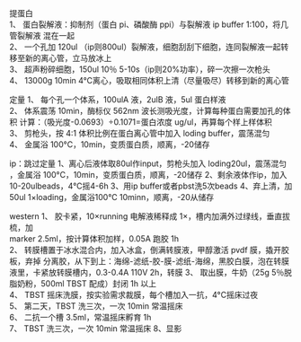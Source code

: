 提蛋白  
1、 蛋白裂解液：抑制剂（蛋白 pi、磷酸酶 ppi）与裂解液 ip buffer 1:100，将几管裂解液  混在一起    
2、 一个孔加 120ul （ip则800ul）裂解液，细胞刮刮下细胞，连同裂解液一起转移至新的离心管，立马放冰上  
3、 超声粉碎细胞，150ul 10％ 5-10s（ip则20%功率），碎一次擦一次枪头  
4、 13000g 10min 4°C离心，吸取相同体积上清（尽量吸尽）转移到新的离心管  

定量
1、 每个孔一个体系，100ulA 液，2ulB 液，5ul 蛋白样液  
2、 体系震荡 10min，酶标仪 562nm 波长测吸光度，计算每种蛋白需要加孔的体积
计算：（吸光度-0.0693）÷0.1071=蛋白浓度 ug/ul，再算每个样上样体积  
3、 剪枪头，按 4:1 体积比例在蛋白离心管中加入 loding buffer，震荡混匀  
4、 金属浴 100°C，10min，变质蛋白质，顺离，-20储存

ip：跳过定量
1、离心后液体取80ul作input，剪枪头加入 loding20ul，震荡混匀 ，金属浴 100°C，10min，变质蛋白质，顺离，-20储存
2、剩余液体作ip，加入10-20ulbeads，4℃摇4-6h
3、用ip buffer或者pbst洗5次beads
4、弃上清，加50ul 1×loading，金属浴100℃ 10minn，顺离，-20从储存

western
1、 胶卡紧，10×running 电解液稀释成 1×，槽内加满外过绿线，垂直拔梳，加  
marker 2.5ml，按计算体积加样，0.05A 跑胶 1h  
2、 转膜槽置于冰水混合内，加入冰盒，倒满转膜液，甲醇激活 pvdf 膜，撬开胶板，弃掉  分离胶，从下到上：海绵-滤纸-胶-膜-滤纸-海绵，黑胶白膜，泡在转膜液里，卡紧放转膜槽内，0.3-0.4A 110V 2h，转膜
3、 取出膜，牛奶（25g 5％脱脂奶粉，500ml TBST 配成）封闭 1h 以上  
4、 TBST 摇床洗膜，按实验需求裁膜，每个槽加入一抗，4°C摇床过夜  
5、 第二天，TBST 洗三次，一次 10min 常温摇床  
6、 二抗一个槽 3.5ml，常温摇床孵育 1h  
7、 TBST 洗三次，一次 10min 常温摇床
8、显影